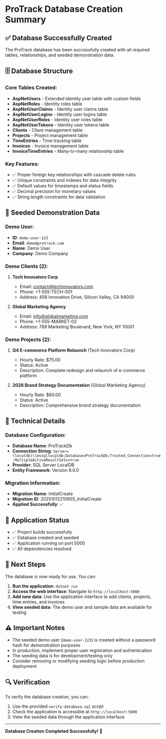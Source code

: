 # ProTrack Database Creation Summary

## ✅ Database Successfully Created

The ProTrack database has been successfully created with all required tables, relationships, and seeded demonstration data.

## 🗄️ Database Structure

### Core Tables Created:
- **AspNetUsers** - Extended Identity user table with custom fields
- **AspNetRoles** - Identity roles table
- **AspNetUserClaims** - Identity user claims table
- **AspNetUserLogins** - Identity user logins table
- **AspNetUserRoles** - Identity user roles table
- **AspNetUserTokens** - Identity user tokens table
- **Clients** - Client management table
- **Projects** - Project management table
- **TimeEntries** - Time tracking table
- **Invoices** - Invoice management table
- **InvoiceTimeEntries** - Many-to-many relationship table

### Key Features:
- ✅ Proper foreign key relationships with cascade delete rules
- ✅ Unique constraints and indexes for data integrity
- ✅ Default values for timestamps and status fields
- ✅ Decimal precision for monetary values
- ✅ String length constraints for data validation

## 🌱 Seeded Demonstration Data

### Demo User:
- **ID**: `demo-user-123`
- **Email**: `demo@protrack.com`
- **Name**: Demo User
- **Company**: Demo Company

### Demo Clients (2):
1. **Tech Innovators Corp**
   - Email: contact@techinnovators.com
   - Phone: +1-555-TECH-001
   - Address: 456 Innovation Drive, Silicon Valley, CA 94000

2. **Global Marketing Agency**
   - Email: info@globalmarketing.com
   - Phone: +1-555-MARKET-02
   - Address: 789 Marketing Boulevard, New York, NY 10001

### Demo Projects (2):
1. **Q4 E-commerce Platform Relaunch** (Tech Innovators Corp)
   - Hourly Rate: $75.00
   - Status: Active
   - Description: Complete redesign and relaunch of e-commerce platform

2. **2026 Brand Strategy Documentation** (Global Marketing Agency)
   - Hourly Rate: $60.00
   - Status: Active
   - Description: Comprehensive brand strategy documentation

## 🔧 Technical Details

### Database Configuration:
- **Database Name**: ProTrackDb
- **Connection String**: `Server=(localdb)\\mssqllocaldb;Database=ProTrackDb;Trusted_Connection=true;MultipleActiveResultSets=true`
- **Provider**: SQL Server LocalDB
- **Entity Framework**: Version 8.0.0

### Migration Information:
- **Migration Name**: InitialCreate
- **Migration ID**: 20251012210655_InitialCreate
- **Applied Successfully**: ✅

## 🚀 Application Status

- ✅ Project builds successfully
- ✅ Database created and seeded
- ✅ Application running on port 5000
- ✅ All dependencies resolved

## 📝 Next Steps

The database is now ready for use. You can:

1. **Run the application**: `dotnet run`
2. **Access the web interface**: Navigate to `http://localhost:5000`
3. **Add new data**: Use the application interface to add clients, projects, time entries, and invoices
4. **View seeded data**: The demo user and sample data are available for testing

## ⚠️ Important Notes

- The seeded demo user (`demo-user-123`) is created without a password hash for demonstration purposes
- In production, implement proper user registration and authentication
- The seeding data is for development/testing only
- Consider removing or modifying seeding logic before production deployment

## 🔍 Verification

To verify the database creation, you can:
1. Use the provided `verify-database.sql` script
2. Check the application is accessible at `http://localhost:5000`
3. View the seeded data through the application interface

---

**Database Creation Completed Successfully!** 🎉
